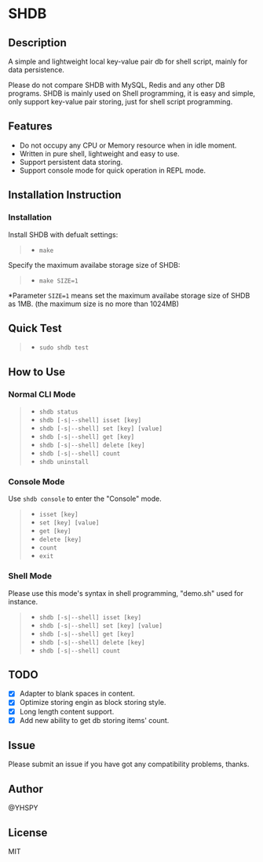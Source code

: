# SHDB

## Description
A simple and lightweight local key-value pair db for shell script, mainly for data persistence.

Please do not compare SHDB with MySQL, Redis and any other DB programs. SHDB is mainly used on Shell programming, it is easy and simple, only support key-value pair storing, just for shell script programming.


## Features

* Do not occupy any CPU or Memory resource when in idle moment.
* Written in pure shell, lightweight and easy to use.
* Support persistent data storing.
* Support console mode for quick operation in REPL mode.

## Installation Instruction

### Installation
Install SHDB with defualt settings:
>* `make` 

Specify the maximum availabe storage size of SHDB:

>* `make SIZE=1` 

*Parameter `SIZE=1` means set the maximum availabe storage size of SHDB as 1MB. (the maximum size is no more than 1024MB)

## Quick Test

>* `sudo shdb test`

## How to Use

### Normal CLI Mode
>* `shdb status`
>* `shdb [-s|--shell] isset [key]`
>* `shdb [-s|--shell] set [key] [value]`
>* `shdb [-s|--shell] get [key]`
>* `shdb [-s|--shell] delete [key]`
>* `shdb [-s|--shell] count`
>* `shdb uninstall`

### Console Mode

Use `shdb console` to enter the "Console" mode.

>* `isset [key]`
>* `set [key] [value]`
>* `get [key]`
>* `delete [key]`
>* `count`
>* `exit`

### Shell Mode

Please use this mode's syntax in shell programming, "demo.sh" used for instance.

>* `shdb [-s|--shell] isset [key]`
>* `shdb [-s|--shell] set [key] [value]`
>* `shdb [-s|--shell] get [key]`
>* `shdb [-s|--shell] delete [key]`
>* `shdb [-s|--shell] count`

## TODO
- [x] Adapter to blank spaces in content.
- [x] Optimize storing engin as block storing style.
- [x] Long length content support.
- [x] Add new ability to get db storing items' count.

## Issue
Please submit an issue if you have got any compatibility problems, thanks.

## Author
@YHSPY

## License
MIT
